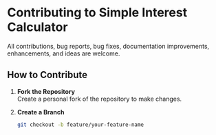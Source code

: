 # Contributing to Simple Interest Calculator

All contributions, bug reports, bug fixes, documentation improvements, enhancements, and ideas are welcome.

## How to Contribute

1. **Fork the Repository**  
   Create a personal fork of the repository to make changes.

2. **Create a Branch**  
   ```bash
   git checkout -b feature/your-feature-name

